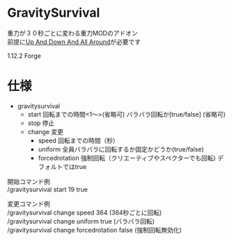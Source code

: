 # GravitySurvival

重力が３０秒ごとに変わる重力MODのアドオン  
前提に[Up And Down And All Around](https://www.curseforge.com/minecraft/mc-mods/up-and-down-and-all-around)が必要です

1.12.2 Forge

# 仕様

* gravitysurvival  
    * start 回転までの時間<1～>(省略可) バラバラ回転か[true/false] (省略可)  
    * stop 停止  
    * change 変更  
        * speed  回転までの時間（秒）  
        * uniform  全員バラバラに回転するか固定かどうか(true/false)  
        * forcedrotation 強制回転（クリエーティブやスペクターでも回転) デフォルトではtrue  

開始コマンド例  
/gravitysurvival start 19 true

変更コマンド例  
/gravitysurvival change speed 364 (364秒ごとに回転)   
/gravitysurvival change uniform true (バラバラ回転)  
/gravitysurvival change forcedrotation false (強制回転無効化)  



